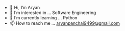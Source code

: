- 👋 Hi, I’m Aryan
- 👀 I’m interested in ... Software Engineering
- 🌱 I’m currently learning ... Python
- 📫 How to reach me ... aryanpanchal9499@gmail.com

<!---
AryanDev30/AryanDev30 is a ✨ special ✨ repository because its `README.md` (this file) appears on your GitHub profile.
You can click the Preview link to take a look at your changes.
--->
